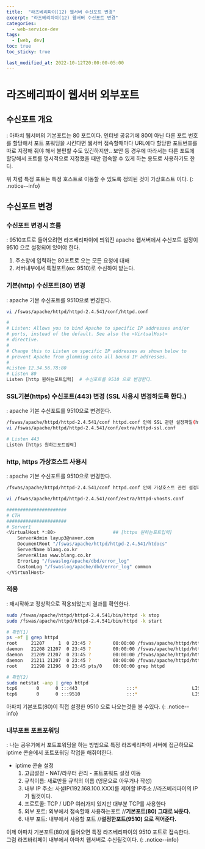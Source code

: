 ```yaml
---
title:  "라즈베리파이(12) 웹서버 수신포트 변경"
excerpt: "라즈베리파이(12) 웹서버 수신포트 변경"
categories:
  - web-service-dev
tags:
  - [web, dev]
toc: true
toc_sticky: true

last_modified_at: 2022-10-12T20:00:00-05:00
---
```


# 라즈베리파이 웹서버 외부포트
## 수신포트 개요
  : 아파치 웹서버의 기본포트는 80 포트이다. 인터넷 공유기에 80이 아닌 다른 포트 번호를 할당해서 포트 포워딩을 시킨다면 
  웹서버 접속할때마다 URL에다 할당한 포트번호를 따로 지정해 줘야 해서 불편할 수도 있긴하지만.. 보안 등 경우에 따라서는 
  다른 포트에 할당해서 포트를 명시적으로 지정했을 때만 접속할 수 있게 하는 용도로 사용하기도 한다.

위 처럼 특정 포트는 특정 호스트로 이동할 수 있도록 정의된 것이 가상호스트 이다.
{: .notice--info}


## 수신포트 변경
### 수신포트 변경시 흐름
  : 9510포트로 들어오려면 라즈베리파이에 띄워진 apache 웹서버에서 수신포트 설정이 9510 으로 설정되어 있어야 한다.

1. 주소창에 입력하는 80포트로 오는 모든 요청에 대해
2. 서버내부에서 특정포트(ex: 9510)로 수신하여 받는다.  

### 기본(http) 수신포트(80) 변경
  : apache 기본 수신포트를 9510으로 변경한다.

```bash
vi /fswas/apache/httpd/httpd-2.4.541/conf/httpd.conf

#
# Listen: Allows you to bind Apache to specific IP addresses and/or
# ports, instead of the default. See also the <VirtualHost>
# directive.
#
# Change this to Listen on specific IP addresses as shown below to
# prevent Apache from glomming onto all bound IP addresses.
#
#Listen 12.34.56.78:80
# Listen 80
Listen [http 원하는포트입력]  # 수신포트를 9510 으로 변경한다.

```

### SSL기본(https) 수신포트(443) 변경 (SSL 사용시 변경하도록 한다.)
: apache 기본 수신포트를 9510으로 변경한다.

```bash
/fswas/apache/httpd/httpd-2.4.541/conf httpd.conf 안에 SSL 관련 설정파일(httpd-ssl.conf)이 include 되어있음
vi /fswas/apache/httpd/httpd-2.4.541/conf/extra/httpd-ssl.conf

# Listen 443
Listen [https 원하는포트입력]

```

### http, https 가상호스트 사용시
: apache 기본 수신포트를 9510으로 변경한다.

```bash
/fswas/apache/httpd/httpd-2.4.541/conf httpd.conf 안에 가상호스트 관련 설정파일(httpd-vhosts.conf)이 include 되어있음

vi /fswas/apache/httpd/httpd-2.4.541/conf/extra/httpd-vhosts.conf

######################
# CTH
######################
# Server1
<VirtualHost *:80>                     ## [https 원하는포트입력]
    ServerAdmin layup3@naver.com
    DocumentRoot "/fswas/apache/httpd/httpd-2.4.541/htdocs"
    ServerName blang.co.kr
    ServerAlias www.blang.co.kr
    ErrorLog "/fswaslog/apache/dbd/error_log"
    CustomLog "/fswaslog/apache/dbd/error_log" common
</VirtualHost>

```

### 적용
  : 재시작하고 정상적으로 적용되었는지 결과를 확인한다. 
  
```bash
sudo /fswas/apache/httpd/httpd-2.4.541/bin/httpd -k stop  
sudo /fswas/apache/httpd/httpd-2.4.541/bin/httpd -k start

# 확인(1)
ps -ef | grep httpd
root     21207     1  0 23:45 ?        00:00:00 /fswas/apache/httpd/httpd-2.4.541/bin/httpd -k start
daemon   21208 21207  0 23:45 ?        00:00:00 /fswas/apache/httpd/httpd-2.4.541/bin/httpd -k start
daemon   21209 21207  0 23:45 ?        00:00:00 /fswas/apache/httpd/httpd-2.4.541/bin/httpd -k start
daemon   21211 21207  0 23:45 ?        00:00:00 /fswas/apache/httpd/httpd-2.4.541/bin/httpd -k start
root     21298 21296  0 23:45 pts/0    00:00:00 grep httpd

# 확인(2)
sudo netstat -anp | grep httpd
tcp6       0      0 :::443                  :::*                    LISTEN      21207/httpd
tcp6       0      0 :::9510                 :::*                    LISTEN      21207/httpd

```

아파치 기본포트(80)이 직접 설정한 9510 으로 나오는것을 볼 수있다.
{: .notice--info}

### 내부포트 포트포워딩
  : 나는 공유기에서 포트포워딩을 하는 방법으로 특정 라즈베리파이 서버에 접근하므로 iptime 콘솔에서 포트포워딩 작업을 해줘야한다.
  
- iptime 콘솔 설정
  1. 고급설정 - NAT/라우터 관리 - 포트포워드 설정 이동
  2. 규칙이름: 새로만들 규칙의 이름 (영문으로 아무거나 작성)
  3. 내부 IP 주소: 사설IP(192.168.100.XXX)를 제어할 IP주소  //라즈베리파이의 IP가 될것이다.
  4. 프로토콜: TCP / UDP 여러가지 있지만 대부분 TCP를 사용한다
  5. 외부 포트: 외부에서 접속할때 사용하는포트  //**기본포트(80) 그대로 놔둔다.**
  6. 내부 포트: 내부에서 사용할 포트  //**설정한포트(9510) 으로 적어준다.**

이제 아파치 기본포트(80)에 들어오면 특정 라즈베리파이의 9510 포트로 접속한다.  
그럼 라즈바리페이 내부에서 아파치 웹서버로 수신될것이다.
{: .notice--info}

